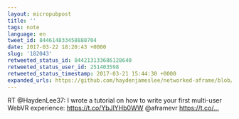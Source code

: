 ```yaml
---
layout: micropubpost
title: ''
tags: note
language: en
tweet_id: 844614833458888704
date: 2017-03-22 18:20:43 +0000
slug: '182043'
retweeted_status_id: 844213133686128640
retweeted_status_user_id: 251403598
retweeted_status_timestamp: 2017-03-21 15:44:30 +0000
expanded_urls: https://github.com/haydenjameslee/networked-aframe/blob/master/docs/Tutorial:%20Create%20your%20first%20Networked-Aframe%20experience.md,https://github.com/haydenjameslee/networked-aframe/blob/master/docs/Tutorial:%20Create%20your%20first%20Networked-Aframe%20experience.md,https://twitter.com/HaydenLee37/status/844213133686128641/photo/1
---
```

RT @HaydenLee37: I wrote a tutorial on how to write your first multi-user WebVR experience:
https://t.co/YbJlYHb0WW @aframevr https://t.co/…
